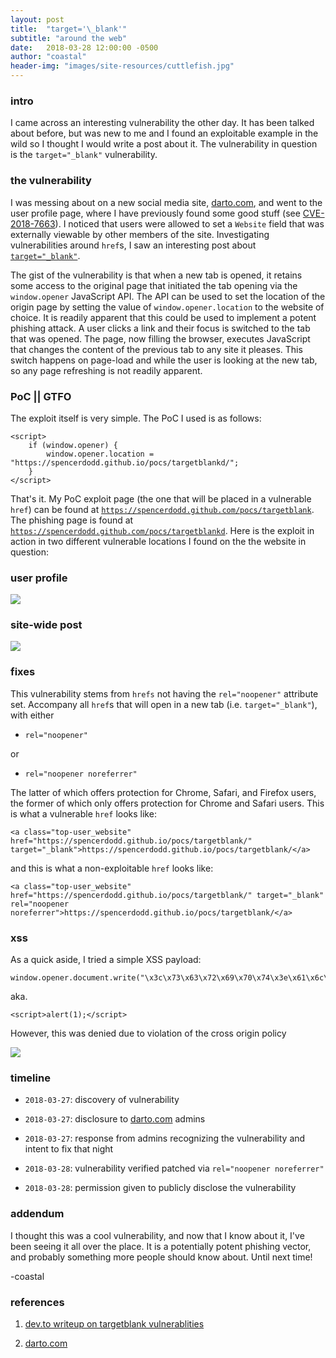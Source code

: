 ```yaml
---
layout: post
title:  "target='\_blank'"
subtitle: "around the web"
date:   2018-03-28 12:00:00 -0500
author: "coastal"
header-img: "images/site-resources/cuttlefish.jpg"
---
```


### intro

I came across an interesting vulnerability the other day. It has been talked about before, but was new to me and I found an exploitable example in the wild so I thought I would write a post about it. The vulnerability in question is the `target="_blank"` vulnerability.

### the vulnerability

I was messing about on a new social media site, [darto.com](https://darto.com), and went to the user profile page, where I have previously found some good stuff (see [CVE-2018-7663](https://spencerdodd.github.io/2018/03/06/cve-2018-7663/)). I noticed that users were allowed to set a `Website` field that was externally viewable by other members of the site. Investigating vulnerabilities around `href`s, I saw an interesting post about [`target="_blank"`](https://dev.to/ben/the-targetblank-vulnerability-by-example). 

The gist of the vulnerability is that when a new tab is opened, it retains some access to the original page that initiated the tab opening via the `window.opener` JavaScript API. The API can be used to set the location of the origin page by setting the value of `window.opener.location` to the website of choice. It is readily apparent that this could be used to implement a potent phishing attack. A user clicks a link and their focus is switched to the tab that was opened. The page, now filling the browser, executes JavaScript that changes the content of the previous tab to any site it pleases. This switch happens on page-load and while the user is looking at the new tab, so any page refreshing is not readily apparent.

### PoC || GTFO

The exploit itself is very simple. The PoC I used is as follows:

```
<script>
	if (window.opener) {
		window.opener.location = "https://spencerdodd.github.io/pocs/targetblankd/";
	}
</script>
```

That's it. My PoC exploit page (the one that will be placed in a vulnerable `href`) can be found at [`https://spencerdodd.github.com/pocs/targetblank`](https://spencerdodd.github.com/pocs/targetblank). The phishing page is found at [`https://spencerdodd.github.com/pocs/targetblankd`](https://spencerdodd.github.com/pocs/targetblankd). Here is the exploit in action in two different vulnerable locations I found on the the website in question:

### user profile

<img src="{{ site.baseurl }}/images/aroundtheweb/targetblank/poc-user.gif">

### site-wide post

<img src="{{ site.baseurl }}/images/aroundtheweb/targetblank/poc-post.gif">


### fixes

This vulnerability stems from `hrefs` not having the `rel="noopener"` attribute set. Accompany all `href`s that will open in a new tab (i.e. `target="_blank"`), with either

* `rel="noopener"`

or

* `rel="noopener noreferrer"`

The latter of which offers protection for Chrome, Safari, and Firefox users, the former of which only offers protection for Chrome and Safari users. This is what a vulnerable `href` looks like:

```
<a class="top-user_website" href="https://spencerdodd.github.io/pocs/targetblank/" target="_blank">https://spencerdodd.github.io/pocs/targetblank/</a>
```

and this is what a non-exploitable `href` looks like:

```
<a class="top-user_website" href="https://spencerdodd.github.io/pocs/targetblank/" target="_blank" rel="noopener noreferrer">https://spencerdodd.github.io/pocs/targetblank/</a>
```

### xss

As a quick aside, I tried a simple XSS payload:

```
window.opener.document.write("\x3c\x73\x63\x72\x69\x70\x74\x3e\x61\x6c\x65\x72\x74\x28\x31\x29\x3b\x3c\x2f\x73\x63\x72\x69\x70\x74\x3e")
```

aka.

```
<script>alert(1);</script>
```

However, this was denied due to violation of the cross origin policy

<img src="{{ site.baseurl }}/images/aroundtheweb/targetblank/xss-denial.png">

### timeline

* `2018-03-27`: discovery of vulnerability

* `2018-03-27`: disclosure to [darto.com](https://darto.com) admins

* `2018-03-27`: response from admins recognizing the vulnerability and intent to fix that night

* `2018-03-28`: vulnerability verified patched via `rel="noopener noreferrer"`

* `2018-03-28`: permission given to publicly disclose the vulnerability

### addendum

I thought this was a cool vulnerability, and now that I know about it, I've been seeing it all over the place. It is a potentially potent phishing vector, and probably something more people should know about. Until next time!

-coastal

### references

1. [dev.to writeup on targetblank vulnerablities](https://dev.to/ben/the-targetblank-vulnerability-by-example)

2. [darto.com](https://darto.com)

